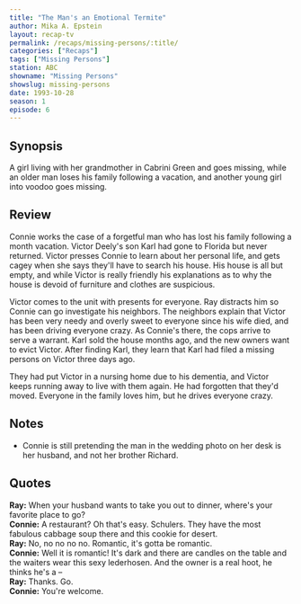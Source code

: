 ```yaml
---
title: "The Man's an Emotional Termite"
author: Mika A. Epstein
layout: recap-tv
permalink: /recaps/missing-persons/:title/
categories: ["Recaps"]
tags: ["Missing Persons"]
station: ABC
showname: "Missing Persons"
showslug: missing-persons
date: 1993-10-28
season: 1
episode: 6
---
```


## Synopsis

A girl living with her grandmother in Cabrini Green and goes missing, while an older man loses his family following a vacation, and another young girl into voodoo goes missing.

## Review

Connie works the case of a forgetful man who has lost his family following a month vacation. Victor Deely's son Karl had gone to Florida but never returned. Victor presses Connie to learn about her personal life, and gets cagey when she says they'll have to search his house. His house is all but empty, and while Victor is really friendly his explanations as to why the house is devoid of furniture and clothes are suspicious.

Victor comes to the unit with presents for everyone. Ray distracts him so Connie can go investigate his neighbors. The neighbors explain that Victor has been very needy and overly sweet to everyone since his wife died, and has been driving everyone crazy. As Connie's there, the cops arrive to serve a warrant. Karl sold the house months ago, and the new owners want to evict Victor. After finding Karl, they learn that Karl had filed a missing persons on Victor three days ago.

They had put Victor in a nursing home due to his dementia, and Victor keeps running away to live with them again. He had forgotten that they'd moved. Everyone in the family loves him, but he drives everyone crazy.

## Notes

* Connie is still pretending the man in the wedding photo on her desk is her husband, and not her brother Richard.

## Quotes

**Ray:** When your husband wants to take you out to dinner, where's your favorite place to go?  
**Connie:** A restaurant? Oh that's easy. Schulers. They have the most fabulous cabbage soup there and this cookie for desert.  
**Ray:** No, no no no no. Romantic, it's gotta be romantic.  
**Connie:** Well it is romantic! It's dark and there are candles on the table and the waiters wear this sexy lederhosen. And the owner is a real hoot, he thinks he's a &#8211;  
**Ray:** Thanks. Go.  
**Connie:** You're welcome.

